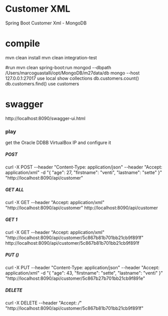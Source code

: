 # Customer XML
Spring Boot Customer Xml - MongoDB

# compile
mvn clean install
mvn clean integration-test

#run
mvn clean spring-boot:run
mongod --dbpath /Users/marcoguastalli/opt/MongoDB/m27data/db
mongo --host 127.0.0.1:27017
use local
show collections
db.customers.count()
db.customers.find()
use customers

# swagger
http://localhost:8090/swagger-ui.html

### play
get the Oracle DDBB VirtualBox IP and configure it

##### POST
curl -X POST --header "Content-Type: application/json" --header "Accept: application/xml" -d "{
  \"age\": 27,
  \"firstname\": \"venti\",
  \"lastname\": \"sette\"
}" "http://localhost:8090/api/customer"

##### GET ALL
curl -X GET --header "Accept: application/xml" "http://localhost:8090/api/customer"
http://localhost:8090/api/customer

##### GET 1
curl -X GET --header "Accept: application/xml" "http://localhost:8090/api/customer/5c867b81b701bb21cb9f891f"
http://localhost:8090/api/customer/5c867b81b701bb21cb9f891f

##### PUT ()
curl -X PUT --header "Content-Type: application/json" --header "Accept: application/xml" -d "{
  \"age\": 43,
  \"firstname\": \"sette\",
  \"lastname\": \"venti\"
}" "http://localhost:8090/api/customer/5c867b27b701bb21cb9f891e"

##### DELETE
curl -X DELETE --header "Accept: */*" "http://localhost:8090/api/customer/5c867b81b701bb21cb9f891f"